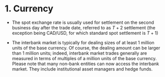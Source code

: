 # 1. Currency 

- The spot exchange rate is usually used for settlement on the second business day after the trade date, referred to as $T + 2$ settlement (the exception being CAD/USD, for which standard spot settlement is $T + 1$)

- The interbank market is typically for dealing sizes of at least 1 million units of the base currency. Of course, the dealing amount can be larger than 1 million units; indeed, interbank market trades generally are measured in terms of multiples of a million units of the base currency. Please note that many non-bank entities can now access the interbank market. They include institutional asset managers and hedge funds.